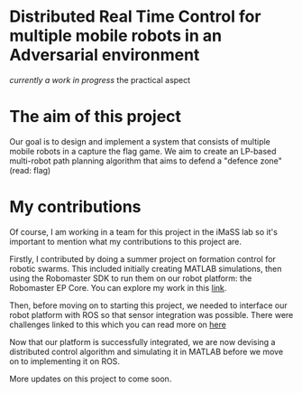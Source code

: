 # Distributed Real Time Control for multiple mobile robots in an Adversarial environment
_currently a work in progress_
the practical aspect

# The aim of this project
Our goal is to design and implement a system that consists of multiple mobile robots in a capture the flag game. We aim to create an LP-based multi-robot path planning algorithm that aims to defend a "defence zone" (read: flag)

# My contributions
Of course, I am working in a team for this project in the iMaSS lab so it's important to mention what my contributions to this project are.

Firstly, I contributed by doing a summer project on formation control for robotic swarms. This included initially creating MATLAB simulations, then using the Robomaster SDK to run them on our robot platform: the Robomaster EP Core.
You can explore my work in this [link](https://github.com/synonymous01/multiagent_formation_control).

Then, before moving on to starting this project, we needed to interface our robot platform with ROS so that sensor integration was possible. There were challenges linked to this which you can read more on [here](https://github.com/synonymous01/robomaster_interface)

Now that our platform is successfully integrated, we are now devising a distributed control algorithm and simulating it in MATLAB before we move on to implementing it on ROS.

More updates on this project to come soon.
